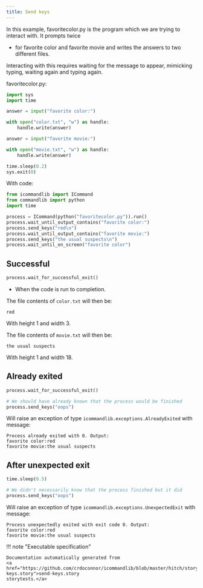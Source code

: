 ```yaml
---
title: Send keys
---
```




In this example, favoritecolor.py is the program
which we are trying to interact with. It prompts twice
- for favorite color and favorite movie and writes
the answers to two different files.

Interacting with this requires waiting for the message
to appear, mimicking typing, waiting again and typing
again.






favoritecolor.py:

```python
import sys
import time

answer = input("favorite color:")

with open("color.txt", "w") as handle:
    handle.write(answer)

answer = input("favorite movie:")

with open("movie.txt", "w") as handle:
    handle.write(answer)

time.sleep(0.2)
sys.exit(0)
```

With code:

```python
from icommandlib import ICommand
from commandlib import python
import time

process = ICommand(python("favoritecolor.py")).run()
process.wait_until_output_contains("favorite color:")
process.send_keys("red\n")
process.wait_until_output_contains("favorite movie:")
process.send_keys("the usual suspects\n")
process.wait_until_on_screen("favorite color")

```




## Successful




```python
process.wait_for_successful_exit()

```



* When the code is run to completion.

The file contents of `color.txt` will then be:

```red```

With height 1 and width 3.

The file contents of `movie.txt` will then be:

```the usual suspects```

With height 1 and width 18.


## Already exited




```python
process.wait_for_successful_exit()

# We should have already known that the process would be finished
process.send_keys("oops")

```



Will raise an exception of type `icommandlib.exceptions.AlreadyExited`
with message:

```
Process already exited with 0. Output:
favorite color:red
favorite movie:the usual suspects
```


## After unexpected exit




```python
time.sleep(0.5)

# We didn't necessarily know that the process finished but it did
process.send_keys("oops")

```



Will raise an exception of type `icommandlib.exceptions.UnexpectedExit`
with message:

```
Process unexpectedly exited with exit code 0. Output:
favorite color:red
favorite movie:the usual suspects
```







!!! note "Executable specification"

    Documentation automatically generated from 
    <a href="https://github.com/crdoconnor/icommandlib/blob/master/hitch/story/send-keys.story">send-keys.story
    storytests.</a>

